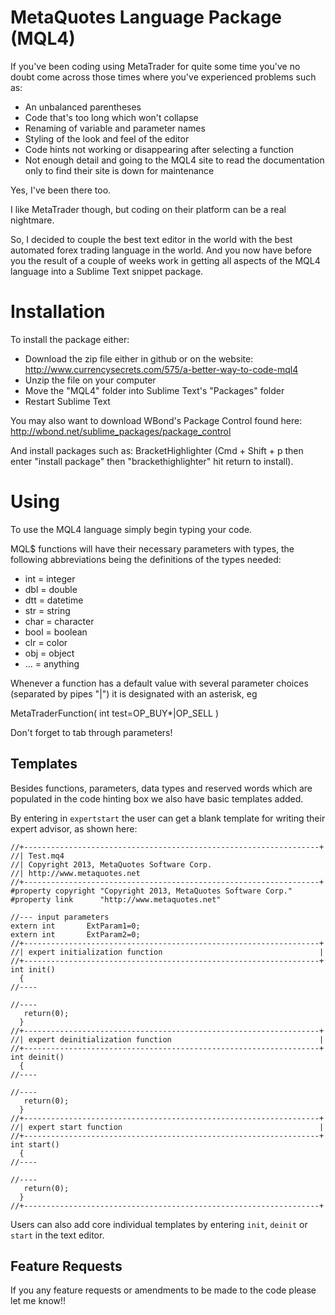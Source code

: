 MetaQuotes Language Package (MQL4)
==================================

If you've been coding using MetaTrader for quite some time you've no doubt come across those times where you've experienced problems such as:

+ An unbalanced parentheses
+ Code that's too long which won't collapse
+ Renaming of variable and parameter names
+ Styling of the look and feel of the editor
+ Code hints not working or disappearing after selecting a function
+ Not enough detail and going to the MQL4 site to read the documentation only to find their site is down for maintenance

Yes, I've been there too.

I like MetaTrader though, but coding on their platform can be a real nightmare.

So, I decided to couple the best text editor in the world with the best automated forex trading language in the world. And you now have before you the result of a couple of weeks work in getting all aspects of the MQL4 language into a Sublime Text snippet package.

Installation
============

To install the package either:

+ Download the zip file either in github or on the website: http://www.currencysecrets.com/575/a-better-way-to-code-mql4 
+ Unzip the file on your computer
+ Move the "MQL4" folder into Sublime Text's "Packages" folder
+ Restart Sublime Text

You may also want to download WBond's Package Control found here: http://wbond.net/sublime_packages/package_control

And install packages such as: BracketHighlighter (Cmd + Shift + p then enter "install package" then "brackethighlighter" hit return to install).

Using
=====

To use the MQL4 language simply begin typing your code. 

MQL$ functions will have their necessary parameters with types, the following abbreviations being the definitions of the types needed:

+ int = integer
+ dbl = double
+ dtt = datetime
+ str = string
+ char = character
+ bool = boolean
+ clr = color
+ obj = object
+ ... = anything

Whenever a function has a default value with several parameter choices (separated by pipes "|") it is designated with an asterisk, eg

MetaTraderFunction( int test=OP_BUY*|OP_SELL )

Don't forget to tab through parameters!

Templates
---------

Besides functions, parameters, data types and reserved words which are populated in the code hinting box we also have basic templates added.

By entering in `expertstart` the user can get a blank template for writing their expert advisor, as shown here:

```
//+------------------------------------------------------------------+
//| Test.mq4
//| Copyright 2013, MetaQuotes Software Corp.
//| http://www.metaquotes.net
//+------------------------------------------------------------------+
#property copyright "Copyright 2013, MetaQuotes Software Corp."
#property link      "http://www.metaquotes.net"

//--- input parameters
extern int       ExtParam1=0;
extern int       ExtParam2=0;
//+------------------------------------------------------------------+
//| expert initialization function                                   |
//+------------------------------------------------------------------+
int init()
  {
//----

//----
   return(0);
  }
//+------------------------------------------------------------------+
//| expert deinitialization function                                 |
//+------------------------------------------------------------------+
int deinit()
  {
//----

//----
   return(0);
  }
//+------------------------------------------------------------------+
//| expert start function                                            |
//+------------------------------------------------------------------+
int start()
  {
//----

//----
   return(0);
  }
//+------------------------------------------------------------------+
```

Users can also add core individual templates by entering `init`, `deinit` or `start` in the text editor.


Feature Requests
----------------

If you any feature requests or amendments to be made to the code please let me know!!